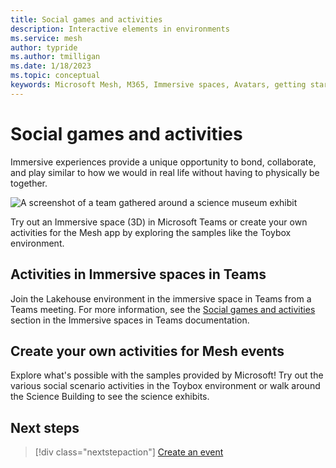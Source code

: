 ```yaml
---
title: Social games and activities
description: Interactive elements in environments
ms.service: mesh
author: typride    
ms.author: tmilligan
ms.date: 1/18/2023
ms.topic: conceptual
keywords: Microsoft Mesh, M365, Immersive spaces, Avatars, getting started, documentation, features
---
```


# Social games and activities

Immersive experiences provide a unique opportunity to bond, collaborate, and play similar to how we would in real life without having to physically be together.

![A screenshot of a team gathered around a science museum exhibit](media/social-games-hero-image.jpg)

Try out an Immersive space (3D) in Microsoft Teams or create your own activities for the Mesh app by exploring the samples like the Toybox environment.

## Activities in Immersive spaces in Teams

Join the Lakehouse environment in the immersive space in Teams from a Teams meeting.  For more information, see the [Social games and activities](https://support.microsoft.com/office/use-in-meeting-controls-for-immersive-spaces-in-microsoft-teams-ccf689d0-b47e-4e11-9eff-2ca0ce87f422#bkmk_social_games) section in the Immersive spaces in Teams documentation.

## Create your own activities for Mesh events

Explore what's possible with the samples provided by Microsoft! Try out the various social scenario activities in the Toybox environment or walk around the Science Building to see the science exhibits.

## Next steps

   > [!div class="nextstepaction"]
   > [Create an event](../events-guide/create-event-mesh-portal.md)